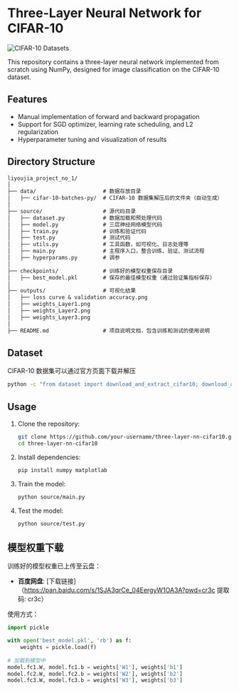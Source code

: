 # Three-Layer Neural Network for CIFAR-10
![CIFAR-10 Datasets](https://github.com/user-attachments/assets/642090c3-53af-449d-afcf-74f5ca8db477)

This repository contains a three-layer neural network implemented from scratch using NumPy, designed for image classification on the CIFAR-10 dataset.

## Features
- Manual implementation of forward and backward propagation
- Support for SGD optimizer, learning rate scheduling, and L2 regularization
- Hyperparameter tuning and visualization of results

## Directory Structure
```markdown
liyoujia_project_no_1/
│
├── data/                     # 数据存放目录
│   ├── cifar-10-batches-py/  # CIFAR-10 数据集解压后的文件夹（自动生成）
│
├── source/                   # 源代码目录
│   ├── dataset.py            # 数据加载和预处理代码
│   ├── model.py              # 三层神经网络模型代码
│   ├── train.py              # 训练和验证代码
│   ├── test.py               # 测试代码
│   ├── utils.py              # 工具函数，如可视化、日志处理等
│   ├── main.py               # 主程序入口，整合训练、验证、测试流程
│   ├── hyperparams.py        # 调参
│
├── checkpoints/              # 训练好的模型权重保存目录
│   ├── best_model.pkl        # 保存的最佳模型权重（通过验证集指标保存）
│
├── outputs/                  # 可视化结果
│   ├── loss curve & validation accuracy.png      
│   ├── weights_Layer1.png   
│   ├── weights_Layer2.png   
│   ├── weights_Layer3.png   
│
├── README.md                 # 项目说明文档，包含训练和测试的使用说明
```

## Dataset

CIFAR-10 数据集可以通过官方页面下载并解压
   ```bash
   python -c "from dataset import download_and_extract_cifar10; download_and_extract_cifar10()"
```


## Usage
1. Clone the repository:
   ```bash
   git clone https://github.com/your-username/three-layer-nn-cifar10.git
   cd three-layer-nn-cifar10
   
2. Install dependencies:
   ```bash
   pip install numpy matplotlab

3. Train the model:
   ```bash
   python source/main.py

4. Test the model:
   ```bash
   python source/test.py

## 模型权重下载
训练好的模型权重已上传至云盘：
- **百度网盘**: [下载链接]（https://pan.baidu.com/s/1SJA3qrCe_04EergyW1OA3A?pwd=cr3c 提取码: cr3c）

使用方式：
```python
import pickle

with open('best_model.pkl', 'rb') as f:
    weights = pickle.load(f)
    
# 加载到模型中
model.fc1.W, model.fc1.b = weights['W1'], weights['b1']
model.fc2.W, model.fc2.b = weights['W2'], weights['b2']
model.fc3.W, model.fc3.b = weights['W3'], weights['b3']
```
